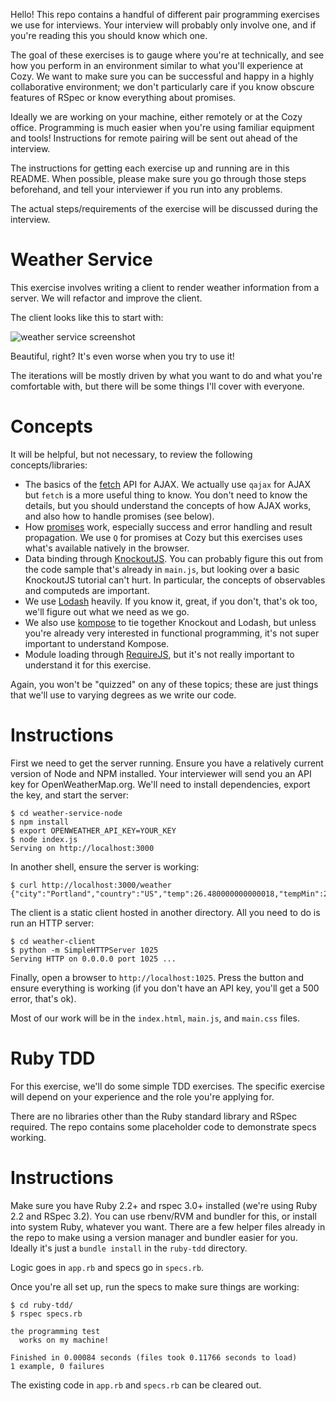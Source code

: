 Hello!
This repo contains a handful of different pair programming exercises
we use for interviews. Your interview will probably only involve one,
and if you're reading this you should know which one.

The goal of these exercises is to gauge where you're at technically,
and see how you perform in an environment similar to what you'll experience at Cozy.
We want to make sure you can be successful and happy in a highly collaborative environment;
we don't particularly care if you know obscure features of RSpec
or know everything about promises.

Ideally we are working on your machine,
either remotely or at the Cozy office.
Programming is much easier when you're using familiar equipment and tools!
Instructions for remote pairing will be sent out ahead of the interview.

The instructions for getting each exercise up and running are in this README.
When possible, please make sure you go through those steps beforehand,
and tell your interviewer if you run into any problems.

The actual steps/requirements of the exercise will be discussed during the interview.


Weather Service
===

This exercise involves writing a client to render weather information from
a server. We will refactor and improve the client.

The client looks like this to start with:

![weather service screenshot](https://www.dropbox.com/s/tioowiekqy8dq4f/Screenshot%202016-08-28%2022.15.11.png?dl=1)

Beautiful, right? It's even worse when you try to use it!

The iterations will be mostly driven by what you want to do
and what you're comfortable with,
but there will be some things I'll cover with everyone.

Concepts
====

It will be helpful, but not necessary, to review the following concepts/libraries:

- The basics of the
  [fetch](https://davidwalsh.name/fetch) API for AJAX.
  We actually use `qajax` for AJAX but `fetch` is a more useful thing to know.
  You don't need to know the details, but you should understand the concepts
  of how AJAX works, and also how to handle promises (see below).
- How [promises](https://davidwalsh.name/promises) work,
  especially success and error handling and result propagation.
  We use `Q` for promises at Cozy but this exercises uses
  what's available natively in the browser.
- Data binding through [KnockoutJS](http://knockoutjs.com/documentation/introduction.html).
  You can probably figure this out from the code sample that's already in `main.js`,
  but looking over a basic KnockoutJS tutorial can't hurt.
  In particular, the concepts of observables and computeds are important.
- We use [Lodash](https://lodash.com/docs) heavily.
  If you know it, great, if you don't, that's ok too,
  we'll figure out what we need as we go.
- We also use [kompose](https://github.com/pietvanzoen/knockout-kompose)
  to tie together Knockout and Lodash, but unless you're already very interested
  in functional programming, it's not super important to understand Kompose.
- Module loading through [RequireJS](https://requirejs.org),
  but it's not really important to understand it for this exercise.

Again, you won't be "quizzed" on any of these topics;
these are just things that we'll use to varying degrees
as we write our code.

Instructions
====

First we need to get the server running.
Ensure you have a relatively current version of Node and NPM installed.
Your interviewer will send you an API key for OpenWeatherMap.org.
We'll need to install dependencies, export the key, and start the server:

```
$ cd weather-service-node
$ npm install
$ export OPENWEATHER_API_KEY=YOUR_KEY
$ node index.js
Serving on http://localhost:3000
```

In another shell, ensure the server is working:

```
$ curl http://localhost:3000/weather
{"city":"Portland","country":"US","temp":26.480000000000018,"tempMin":25,"tempMax":28.33000000000004,"weather":"Clouds","windSpeed":3.1,"windDirection":20}
```

The client is a static client hosted in another directory.
All you need to do is run an HTTP server:

```
$ cd weather-client
$ python -m SimpleHTTPServer 1025
Serving HTTP on 0.0.0.0 port 1025 ...
```

Finally, open a browser to `http://localhost:1025`.
Press the button and ensure everything is working
(if you don't have an API key, you'll get a 500 error, that's ok).

Most of our work will be in the `index.html`, `main.js`, and `main.css` files.


Ruby TDD
===

For this exercise, we'll do some simple TDD exercises.
The specific exercise will depend on your experience and
the role you're applying for.

There are no libraries other than the Ruby standard library and RSpec required.
The repo contains some placeholder code to demonstrate specs working.

Instructions
====

Make sure you have Ruby 2.2+ and rspec 3.0+ installed (we're using Ruby 2.2 and RSpec 3.2).
You can use rbenv/RVM and bundler for this, or install into system Ruby, whatever you want.
There are a few helper files already in the repo to make using a version manager and bundler easier for you.
Ideally it's just a `bundle install` in the `ruby-tdd` directory.

Logic goes in `app.rb` and specs go in `specs.rb`.

Once you're all set up, run the specs to make sure things are working:

```
$ cd ruby-tdd/
$ rspec specs.rb 

the programming test
  works on my machine!

Finished in 0.00084 seconds (files took 0.11766 seconds to load)
1 example, 0 failures
```

The existing code in `app.rb` and `specs.rb` can be cleared out.

